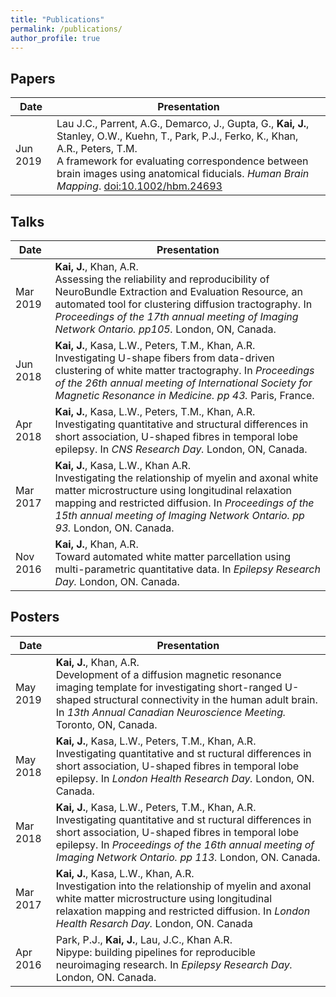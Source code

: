 ```yaml
---
title: "Publications"
permalink: /publications/
author_profile: true
---
```


## Papers

| Date | Presentation |
|------|--------------|
| Jun 2019 | Lau J.C., Parrent, A.G., Demarco, J., Gupta, G., **Kai, J.**, Stanley, O.W., Kuehn, T., Park, P.J., Ferko, K., Khan, A.R., Peters, T.M. <br/> A framework for evaluating correspondence between brain images using anatomical fiducials. _Human Brain Mapping_. [doi:10.1002/hbm.24693](https://doi.org/10.1002/hbm.24693) |

## Talks

| Date | Presentation |
|------|--------------|
| Mar 2019 | **Kai, J.**, Khan, A.R. <br/> Assessing the reliability and reproducibility of NeuroBundle Extraction and Evaluation Resource, an automated tool for clustering diffusion tractography. In _Proceedings of the 17th annual meeting of Imaging Network Ontario. pp105._ London, ON, Canada.
| Jun 2018 | **Kai, J.**, Kasa, L.W., Peters, T.M., Khan, A.R.<br/> Investigating U-shape fibers from data-driven clustering of white matter tractography. In _Proceedings of the 26th annual meeting of International Society for Magnetic Resonance in Medicine. pp 43._ Paris, France.  |
| Apr 2018 | **Kai, J.**, Kasa, L.W., Peters, T.M., Khan, A.R.<br/> Investigating quantitative and structural differences in short association, U-shaped fibres in temporal lobe epilepsy. In _CNS Research Day._ London, ON, Canada. |
| Mar 2017 | **Kai, J.**, Kasa, L.W., Khan A.R.<br/> Investigating the relationship of myelin and axonal white matter microstructure using longitudinal relaxation mapping and restricted diffusion. In _Proceedings of the 15th annual meeting of Imaging Network Ontario. pp 93._ London, ON. Canada. |
| Nov 2016 | **Kai, J.**, Khan, A.R.<br/> Toward automated white matter parcellation using multi-parametric quantitative data. In _Epilepsy Research Day._ London, ON. Canada. |

## Posters

| Date | Presentation |
|------|--------------|
| May 2019 | **Kai, J.**, Khan, A.R. <br/> Development of a diffusion magnetic resonance imaging template for investigating short-ranged U-shaped structural connectivity in the human adult brain. In _13th Annual Canadian Neuroscience Meeting._ Toronto, ON, Canada.
| May 2018 | **Kai, J.**, Kasa, L.W., Peters, T.M., Khan, A.R.<br/> Investigating quantitative and st ructural differences in short association, U-shaped fibres in temporal lobe epilepsy. In _London Health Research Day._ London, ON. Canada. |
| Mar 2018 | **Kai, J.**, Kasa, L.W., Peters, T.M., Khan, A.R.<br/> Investigating quantitative and st ructural differences in short association, U-shaped fibres in temporal lobe epilepsy. In _Proceedings of the 16th annual meeting of Imaging Network Ontario. pp 113._ London, ON. Canada. |
| Mar 2017 | **Kai, J.**, Kasa, L.W., Khan, A.R.<br/> Investigation into the relationship of myelin and axonal white matter microstructure using longitudinal relaxation mapping and restricted diffusion. In _London Health Resarch Day._ London, ON. Canada |
| Apr 2016 | Park, P.J., **Kai, J.**, Lau, J.C., Khan A.R.<br/> Nipype: building pipelines for reproducible neuroimaging research. In _Epilepsy Research Day._ London, ON. Canada. |
